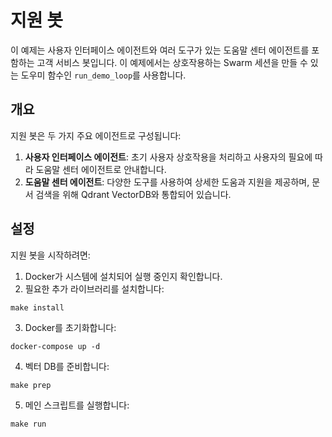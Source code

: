 # 지원 봇

이 예제는 사용자 인터페이스 에이전트와 여러 도구가 있는 도움말 센터 에이전트를 포함하는 고객 서비스 봇입니다. 이 예제에서는 상호작용하는 Swarm 세션을 만들 수 있는 도우미 함수인 `run_demo_loop`를 사용합니다.

## 개요

지원 봇은 두 가지 주요 에이전트로 구성됩니다:

1. **사용자 인터페이스 에이전트**: 초기 사용자 상호작용을 처리하고 사용자의 필요에 따라 도움말 센터 에이전트로 안내합니다.
2. **도움말 센터 에이전트**: 다양한 도구를 사용하여 상세한 도움과 지원을 제공하며, 문서 검색을 위해 Qdrant VectorDB와 통합되어 있습니다.

## 설정

지원 봇을 시작하려면:

1. Docker가 시스템에 설치되어 실행 중인지 확인합니다.
2. 필요한 추가 라이브러리를 설치합니다:

```shell
make install
```

3. Docker를 초기화합니다:

```shell
docker-compose up -d
```

4. 벡터 DB를 준비합니다:

```shell
make prep
```

5. 메인 스크립트를 실행합니다:

```shell
make run
```